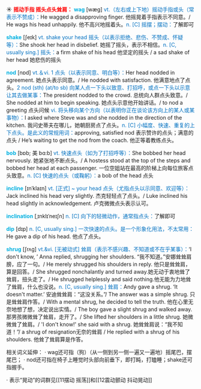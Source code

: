 ☀ <font color="red">**摇动手指 摇头点头耸肩：**</font>
<font color="sky blue">**wag**</font> [wæɡ] 
<font color="#0070c0">vt.（左右或上下地）摇动手指或头（常表示不赞成）：</font>He wagged a disapproving finger. 他摇晃着手指表示不同意。/ He wags his head unhappily. 他不高兴地摇着头。<font color="#0070c0">n. [C] 摇摆；摆动：</font>了解即可

<font color="sky blue">**shake**</font> [ʃeɪk] 
<font color="#0070c0">vt. shake your head 摇头（以表示拒绝、悲伤、不赞成、怀疑等）：</font>She shook her head in disbelief. 她摇了摇头，表示不相信。<font color="#0070c0">n. [C, usually sing.] 摇头：</font>a firm shake of his head 他坚定的摇头 / a sad shake of her head 她悲伤的摇头

<font color="sky blue">**nod**</font> [nɒd] 
<font color="#0070c0">vt.＆vi. 1 点头（以表示同意、明白等）：</font>Her head nodded in agreement. 她点头表示同意。/ He nodded with satisfaction. 他满意地点了点头。<font color="#0070c0">2 nod (sth) (at/to sb) 向某人点一下头以致意、打招呼，或点一下头以示意让其去做某事：</font>The president nodded to the crowd. 总统向人群点头致意。/ She nodded at him to begin speaking. 她点头示意他开始讲话。/ to nod a greeting 点头问候 <font color="#0070c0">vi. 将头移向某个方向（以表明你正在谈论该方向上的某人或某事物）：</font>I asked where Steve was and she nodded in the direction of the kitchen. 我问史蒂夫在哪儿，她朝厨房点了点头。<font color="#0070c0">n. [C] 小幅度、快速、重复的上下点头。是此义的常规用词：</font>approving, satisfied nod 表示赞许的点头；满意的点头 / He’s waiting to get the nod from the coach. 他正等着教练点头。
           
<font color="sky blue">**bob**</font> [bɒb; 美 bɑ:b]
<font color="#0070c0">vt. 快速点头（如为了打招呼等）：</font>She bobbed her head nervously. 她紧张地不断点头。/ A hostess stood at the top of the steps and bobbed her head at each passenger. 一位空姐站在最高的阶梯上向每位旅客点头致意。<font color="#0070c0">n. [C] 快速的点头（或鞠躬）：</font>a bob of the head 点头

<font color="sky blue">**incline**</font> [ɪnˈklaɪn]
<font color="#0070c0">vt. [正式] ~ your head 点头（尤指点头以示同意、欢迎等）：</font>Jack inclined his head very slightly. 杰克轻轻点了点头。/ Luke inclined his head slightly in acknowledgement. 卢克微微点头表示认可。

<font color="sky blue">**inclination**</font> [ˌɪnklɪˈneɪʃn]
<font color="#0070c0">n. [C] 向下的轻微动作，通常指点头：</font>了解即可        

<font color="sky blue">**dip**</font> [dɪp] 
<font color="#0070c0">n. [C, usually sing.] 一次快速的点头。是一个形象化用法，不太常用：</font>He gave a dip of his head. 他点了点头。
           
<font color="sky blue">**shrug**</font> [ʃrʌg]
<font color="#0070c0">vt.&vi. [无被动式] 耸肩（表示不感兴趣、不知道或不在乎某事）：</font>‘I don't know, ’ Anna replied, shrugging her shoulders. “我不知道。”安娜耸耸肩膀，应了一句。/ He merely shrugged his shoulders in reply. 他只是耸耸肩，算是回答。/ She shrugged nonchalantly and turned away.她无动于衷地耸了耸肩，扭头走了。/ He shrugged helplessly and said nothing.他无能为力地耸了耸肩，什么也没说。<font color="#0070c0">n. [C, usually sing.] 耸肩：</font>Andy gave a shrug. ‘It doesn't matter.’ 安迪耸耸肩：“这没关系。”/ The answer was a simple shrug. 只是耸耸肩作答。/ With a mental shrug, he decided to tell the truth. 他在心里无奈地想了想，决定说出实情。/ The boy gave a slight shrug and walked away. 那男孩微微耸了耸肩，走开了。/ She lifted her shoulders in a little shrug. 她微微耸了耸肩。/ 'I don't know!' she said with a shrug. 她耸耸肩说：“我不知道！”/ a shrug of resignation无奈的耸肩 / He replied with a shrug of his shoulders. 他耸了耸肩算是作答。

相关词义延伸：
· wag还可指（狗）（从一侧到另一侧一遍又一遍地）摇尾巴，摆尾巴；
· nod还可指在椅子上睡觉时头部向前垂下，即打盹，打瞌睡；shake还可指握手。

· 表示“晃动”的词群见[[11摆动 摇荡]]和[[12震动颤动 抖动晃动]]
